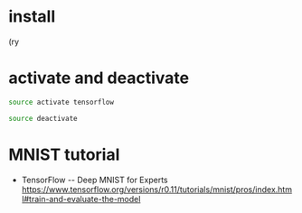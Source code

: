 # install

(ry

# activate and deactivate

```bash
source activate tensorflow
```

```bash
source deactivate
```

# MNIST tutorial

- TensorFlow -- Deep MNIST for Experts https://www.tensorflow.org/versions/r0.11/tutorials/mnist/pros/index.html#train-and-evaluate-the-model
